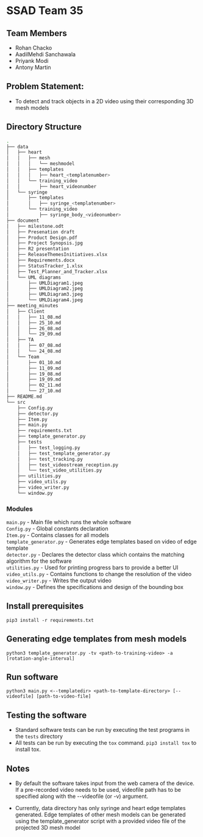 # SSAD Team 35

## Team Members

- Rohan Chacko
- AadilMehdi Sanchawala
- Priyank Modi
- Antony Martin

## Problem Statement:

- To detect and track objects in a 2D video using their corresponding 3D mesh models

## Directory Structure
```bash
.
├── data
│   ├── heart
│   │   ├── mesh
│   │   │   └── meshmodel
│   │   ├── templates
│   │   │   ├── heart_<templatenumber>
│   │   └── training_video
│   │       ├── heart_videonumber
│   └── syringe
│       ├── templates
│       │   ├── syringe_<templatenumber>
│       └── training_video
│           ├── syringe_body_<videonumber>
├── document
│   ├── milestone.odt
│   ├── Presenation draft
│   ├── Product Design.pdf
│   ├── Project Synopsis.jpg
│   ├── R2 presentation
│   ├── ReleaseThemesInitiatives.xlsx
│   ├── Requirements.docx
│   ├── StatusTracker_1.xlsx
│   ├── Test_Planner_and_Tracker.xlsx
│   └── UML diagrams
│       ├── UMLDiagram1.jpeg
│       ├── UMLDiagram2.jpeg
│       ├── UMLDiagram3.jpeg
│       └── UMLDiagram4.jpeg
├── meeting_minutes
│   ├── Client
│   │   ├── 11_08.md
│   │   ├── 25_10.md
│   │   ├── 26_08.md
│   │   └── 29_09.md
│   ├── TA
│   │   ├── 07_08.md
│   │   └── 24_08.md
│   └── Team
│       ├── 01_10.md
│       ├── 11_09.md
│       ├── 19_08.md
│       ├── 19_09.md
│       ├── 02_11.md
│       └── 27_10.md
├── README.md
└── src
    ├── Config.py
    ├── detector.py
    ├── Item.py
    ├── main.py
    ├── requirements.txt
    ├── template_generator.py
    ├── tests
    │   ├── test_logging.py
    │   ├── test_template_generator.py
    │   ├── test_tracking.py
    │   ├── test_videostream_reception.py
    │   └── test_video_utilities.py
    ├── utilities.py
    ├── video_utils.py
    ├── video_writer.py
    └── window.py
```
### Modules

`main.py` - Main file which runs the whole software  
`Config.py` - Global constants declaration  
`Item.py` - Contains classes for all models  
`template_generator.py` - Generates edge templates based on video of edge template  
`detector.py` - Declares the detector class which contains the matching algorithm for the software  
`utilities.py` - Used for printing progress bars to provide a better UI  
`video_utils.py` - Contains functions to change the resolution of the video  
`video_writer.py` - Writes the output video  
`window.py` - Defines the specifications and design of the bounding box

## Install prerequisites

`pip3 install -r requirements.txt`

## Generating edge templates from mesh models

`python3 template_generator.py -tv <path-to-training-video> -a [rotation-angle-interval]`

## Run software

`python3 main.py <--templatedir> <path-to-template-directory> [--videofile] [path-to-video-file]`

## Testing the software

- Standard software tests can be run by executing the test programs in the `tests` directory
- All tests can be run by executing the `tox` command.  `pip3 install tox` to install tox. 

## Notes

- By default the software takes input from the web camera of the device. If a pre-recorded video needs to be used, videofile path has to be specified along with the --videofile (or -v) argument.

- Currently, data directory has only syringe and heart edge templates generated. Edge templates of other mesh models can be generated using the template_generator script with a provided video file of the projected 3D mesh model

